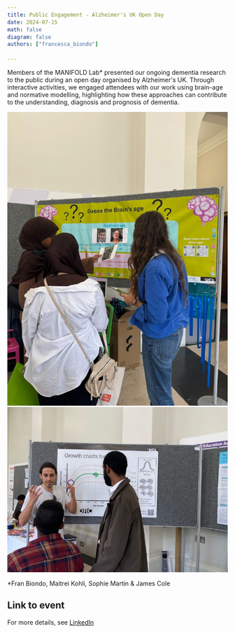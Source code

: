 ```yaml
---
title: Public Engagement - Alzheimer's UK Open Day 
date: 2024-07-15
math: false
diagram: false
authors: ["francesca_biondo"]
    
---
```


Members of the MANIFOLD Lab* presented our ongoing dementia research to the public during an open day organised by Alzheimer's UK. Through interactive activities, we engaged attendees with our work using brain-age and normative modelling, highlighting how these approaches can contribute to the understanding, diagnosis and prognosis of dementia.

![Image alt](ALzUk1.jpg)
![Image alt](AlzUK2.jpg)

*Fran Biondo, Maitrei Kohli, Sophie Martin & James Cole

## Link to event 
For more details, see [LinkedIn]((https://www.linkedin.com/posts/ucl-centre-medical-image-computing-cmic_well-done-to-the-team-in-cmic-that-showcased-ugcPost-7227597159196430336-eqol?utm_source=share&utm_medium=member_desktop)) 

